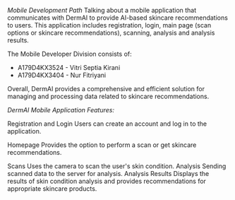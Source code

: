 *Mobile Development Path* 
Talking about a mobile application that communicates with DermAI to provide AI-based skincare recommendations to users. This application includes registration, login, main page (scan options or skincare recommendations), scanning, analysis and analysis results.

The Mobile Developer Division consists of:
- A179D4KX3524 - Vitri Septia Kirani
- A179D4KX3404 - Nur Fitriyani

Overall, DermAI provides a comprehensive and efficient solution for managing and processing data related to skincare recommendations.

*DermAI Mobile Application Features:*

Registration and Login
Users can create an account and log in to the application.

Homepage
Provides the option to perform a scan or get skincare recommendations.

Scans
Uses the camera to scan the user's skin condition.
Analysis
Sending scanned data to the server for analysis.
Analysis Results
Displays the results of skin condition analysis and provides recommendations for appropriate skincare products.
